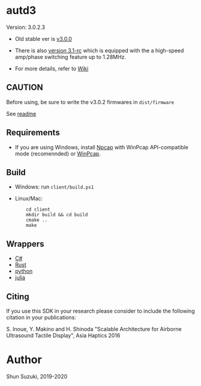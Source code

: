 # autd3 #

Version: 3.0.2.3

* Old stable ver is [v3.0.0](https://github.com/shinolab/autd3-library-software/tree/v3.0.0)

* There is also [version 3.1-rc](https://github.com/shinolab/autd3.1) which is equipped with the a high-speed amp/phase switching feature up to 1.28MHz.

* For more details, refer to [Wiki](https://github.com/shinolab/autd3-library-software/wiki)

## CAUTION ##

Before using, be sure to write the v3.0.2 firmwares in `dist/firmware`

See [readme](/dist/firmware/readme)

## Requirements

* If you are using Windows, install [Npcap](https://nmap.org/npcap/) with WinPcap API-compatible mode (recomennded) or [WinPcap](https://www.winpcap.org/).

## Build ##

* Windows: run `client/build.ps1`

* Linux/Mac: 
    ```
        cd client
        mkdir build && cd build
        cmake ..
        make
    ```

## Wrappers ##

* [C#](https://github.com/shinolab/autd3sharp)
* [Rust](future/autd)
* [python](wrappers/python)
* [julia](wrappers/julia)

## Citing

If you use this SDK in your research please consider to include the following citation in your publications:

S. Inoue, Y. Makino and H. Shinoda "Scalable Architecture for Airborne Ultrasound Tactile Display", Asia Haptics 2016


# Author #

Shun Suzuki, 2019-2020
